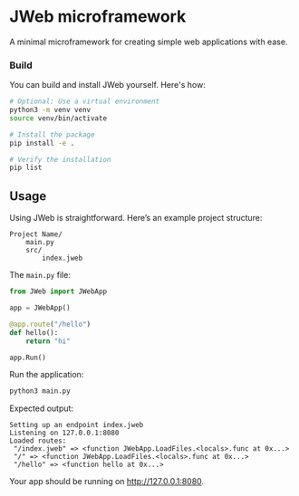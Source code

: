 # JWeb microframework
A minimal microframework for creating simple web applications with ease.

### Build  
You can build and install JWeb yourself. Here's how:  

```bash
# Optional: Use a virtual environment
python3 -m venv venv
source venv/bin/activate

# Install the package
pip install -e .

# Verify the installation
pip list
```

## Usage

Using JWeb is straightforward. Here’s an example project structure:
```
Project Name/
    main.py
    src/
        index.jweb
```

The `main.py` file:
```python
from JWeb import JWebApp

app = JWebApp()

@app.route("/hello")
def hello():
    return "hi"

app.Run()
```

Run the application:
```bash
python3 main.py
```

Expected output:
```
Setting up an endpoint index.jweb
Listening on 127.0.0.1:8080
Loaded routes:
 "/index.jweb" => <function JWebApp.LoadFiles.<locals>.func at 0x...>
 "/" => <function JWebApp.LoadFiles.<locals>.func at 0x...>
 "/hello" => <function hello at 0x...>
```

Your app should be running on http://127.0.0.1:8080.